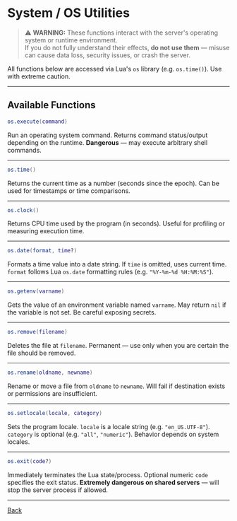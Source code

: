 
# System / OS Utilities

> ⚠️ **WARNING:** These functions interact with the server's operating system or runtime environment.  
> If you do not fully understand their effects, **do not use them** — misuse can cause data loss, security issues, or crash the server.

All functions below are accessed via Lua's `os` library (e.g. `os.time()`). Use with extreme caution.

---

## Available Functions

```lua
os.execute(command)
````

Run an operating system command. Returns command status/output depending on the runtime. **Dangerous** — may execute arbitrary shell commands.

---

```lua
os.time()
```

Returns the current time as a number (seconds since the epoch). Can be used for timestamps or time comparisons.

---

```lua
os.clock()
```

Returns CPU time used by the program (in seconds). Useful for profiling or measuring execution time.

---

```lua
os.date(format, time?)
```

Formats a time value into a date string. If `time` is omitted, uses current time. `format` follows Lua `os.date` formatting rules (e.g. `"%Y-%m-%d %H:%M:%S"`).

---

```lua
os.getenv(varname)
```

Gets the value of an environment variable named `varname`. May return `nil` if the variable is not set. Be careful exposing secrets.

---

```lua
os.remove(filename)
```

Deletes the file at `filename`. Permanent — use only when you are certain the file should be removed.

---

```lua
os.rename(oldname, newname)
```

Rename or move a file from `oldname` to `newname`. Will fail if destination exists or permissions are insufficient.

---

```lua
os.setlocale(locale, category)
```

Sets the program locale. `locale` is a locale string (e.g. `"en_US.UTF-8"`). `category` is optional (e.g. `"all"`, `"numeric"`). Behavior depends on system locales.

---

```lua
os.exit(code?)
```

Immediately terminates the Lua state/process. Optional numeric `code` specifies the exit status. **Extremely dangerous on shared servers** — will stop the server process if allowed.

---

[Back](../README.md)
